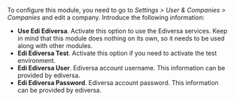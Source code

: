 To configure this module, you need to go to *Settings \> User & Companies \> Companies*
and edit a company. Introduce the following information:
- **Use Edi Ediversa**. Activate this option to use the Ediversa services. Keep in mind
  that this module does nothing on its own, so it needs to be used along with other
  modules.
- **Edi Ediversa Test**. Activate this option if you need to activate the test
  environment.
- **Edi Ediversa User**. Ediversa account username. This information can be provided
  by ediversa.
- **Edi Ediversa Password**. Ediversa account password. This information can be
  provided by ediversa.
